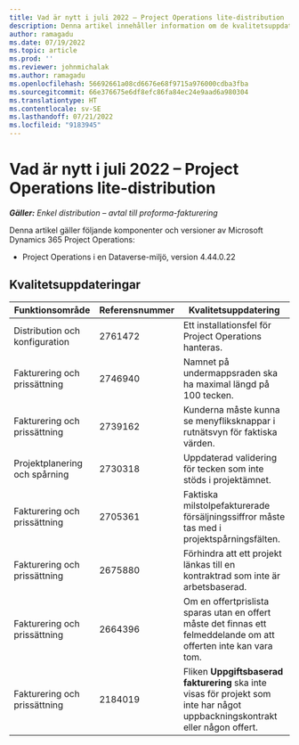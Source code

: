 ```yaml
---
title: Vad är nytt i juli 2022 – Project Operations lite-distribution
description: Denna artikel innehåller information om de kvalitetsuppdateringar som är tillgängliga i distributionsversionen av Microsoft Dynamics 365 Project Operations lite för juli 2022.
author: ramagadu
ms.date: 07/19/2022
ms.topic: article
ms.prod: ''
ms.reviewer: johnmichalak
ms.author: ramagadu
ms.openlocfilehash: 56692661a08cd6676e68f9715a976000cdba3fba
ms.sourcegitcommit: 66e376675e6df8efc86fa84ec24e9aad6a980304
ms.translationtype: HT
ms.contentlocale: sv-SE
ms.lasthandoff: 07/21/2022
ms.locfileid: "9183945"
---
```

# <a name="whats-new-july-2022---project-operations-lite-deployment"></a>Vad är nytt i juli 2022 – Project Operations lite-distribution

_**Gäller:** Enkel distribution – avtal till proforma-fakturering_

Denna artikel gäller följande komponenter och versioner av Microsoft Dynamics 365 Project Operations:

- Project Operations i en Dataverse-miljö, version 4.44.0.22

## <a name="quality-updates"></a>Kvalitetsuppdateringar

| Funktionsområde | Referensnummer | Kvalitetsuppdatering |
| --- | --- | --- |
| Distribution och konfiguration | 2761472 | Ett installationsfel för Project Operations hanteras. |
| Fakturering och prissättning | 2746940 | Namnet på undermappsraden ska ha maximal längd på 100 tecken. |
| Fakturering och prissättning | 2739162 | Kunderna måste kunna se menyfliksknappar i rutnätsvyn för faktiska värden. |
| Projektplanering och spårning | 2730318 | Uppdaterad validering för tecken som inte stöds i projektämnet. |
| Fakturering och prissättning | 2705361 | Faktiska milstolpefakturerade försäljningssiffror måste tas med i projektspårningsfälten. |
| Fakturering och prissättning | 2675880 | Förhindra att ett projekt länkas till en kontraktrad som inte är arbetsbaserad. |
| Fakturering och prissättning | 2664396 | Om en offertprislista sparas utan en offert måste det finnas ett felmeddelande om att offerten inte kan vara tom. |
| Fakturering och prissättning | 2184019 | Fliken **Uppgiftsbaserad fakturering** ska inte visas för projekt som inte har något uppbackningskontrakt eller någon offert. |
